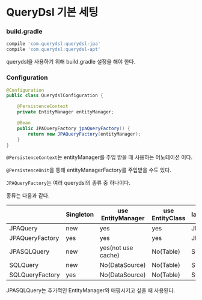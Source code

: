 # QueryDsl 기본 세팅

### build.gradle

``` gradle
compile 'com.querydsl:querydsl-jpa'
compile 'com.querydsl:querydsl-apt'
```

querydsl을 사용하기 위해 build.gradle 설정을 해야 한다.



### Configuration

``` java
@Configuration
public class QuerydslConfiguration {

    @PersistenceContext
    private EntityManager entityManager;

    @Bean
    public JPAQueryFactory jpaQueryFactory() {
        return new JPAQueryFactory(entityManager);
    }
}

```

`@PersistenceContext`는 entityManager를 주입 받을 때 사용하는 어노테이션 이다.

`@PersistenceUnit`을 통해 entityManagerFactory를 주입받을 수도 있다.



`JPAQueryFactory`는 여러 querydsl의 종류 중 하나이다.

종류는 다음과 같다.

|                 | Singleton | use EntityManager  | use EntityClass | language |
| --------------- | --------- | ------------------ | --------------- | -------- |
| JPAQuery        | new       | yes                | yes             | JPQL     |
| JPAQueryFactory | yes       | yes                | yes             | JPQL     |
| JPASQLQuery     | new       | yes(not use cache) | No(Table)       | SQL      |
| SQLQuery        | new       | No(DataSource)     | No(Table)       | SQL      |
| SQLQueryFactory | yes       | No(DataSource)     | No(Table)       | SQL      |

JPASQLQuery는 추가적인 EntityManager와 매핑시키고 싶을 때 사용된다.


